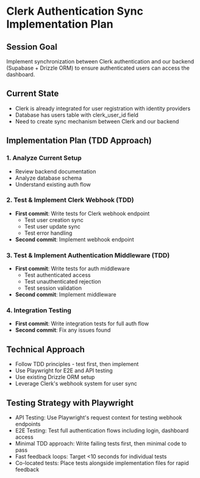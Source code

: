 # Clerk Authentication Sync Implementation Plan

## Session Goal
Implement synchronization between Clerk authentication and our backend (Supabase + Drizzle ORM) to ensure authenticated users can access the dashboard.

## Current State
- Clerk is already integrated for user registration with identity providers
- Database has users table with clerk_user_id field
- Need to create sync mechanism between Clerk and our backend

## Implementation Plan (TDD Approach)

### 1. Analyze Current Setup
- Review backend documentation
- Analyze database schema
- Understand existing auth flow

### 2. Test & Implement Clerk Webhook (TDD)
- **First commit**: Write tests for Clerk webhook endpoint
  - Test user creation sync
  - Test user update sync
  - Test error handling
- **Second commit**: Implement webhook endpoint

### 3. Test & Implement Authentication Middleware (TDD)
- **First commit**: Write tests for auth middleware
  - Test authenticated access
  - Test unauthenticated rejection
  - Test session validation
- **Second commit**: Implement middleware

### 4. Integration Testing
- **First commit**: Write integration tests for full auth flow
- **Second commit**: Fix any issues found

## Technical Approach
- Follow TDD principles - test first, then implement
- Use Playwright for E2E and API testing
- Use existing Drizzle ORM setup
- Leverage Clerk's webhook system for user sync

## Testing Strategy with Playwright
- API Testing: Use Playwright's request context for testing webhook endpoints
- E2E Testing: Test full authentication flows including login, dashboard access
- Minimal TDD approach: Write failing tests first, then minimal code to pass
- Fast feedback loops: Target <10 seconds for individual tests
- Co-located tests: Place tests alongside implementation files for rapid feedback